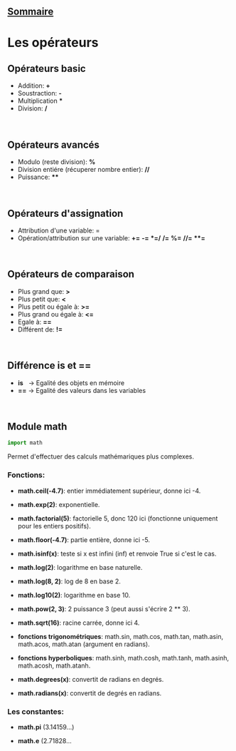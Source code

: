 ## [Sommaire](README.md)

# Les opérateurs

## Opérateurs basic

- Addition: **+**
- Soustraction: **-**
- Multiplication **\***
- Division: **/**

<br>

## Opérateurs avancés

- Modulo (reste division): **%**
- Division entiére (récuperer nombre entier): **//**
- Puissance: **\*\***

<br>

## Opérateurs d'assignation

- Attribution d'une variable: =
- Opération/attribution sur une variable: **+=** **-=** **\*=/** **/=** **%=** **//=** **\*\*=**

<br>

## Opérateurs de comparaison

- Plus grand que: **>**
- Plus petit que: **<**
- Plus petit ou égale à: **>=**
- Plus grand ou égale à: **<=**
- Egale à: **==**
- Différent de: **!=**

<br>

## Différence **is** et **==**

- **is** &nbsp; -> Egalité des objets en mémoire
- **==** -> Egalité des valeurs dans les variables

<br>

## Module math

```python
import math
```

Permet d'effectuer des calculs mathémariques plus complexes.

### Fonctions:

- **math.ceil(-4.7)**: entier immédiatement supérieur, donne ici -4.

- **math.exp(2)**: exponentielle.

- **math.factorial(5)**: factorielle 5, donc 120 ici (fonctionne uniquement pour les entiers positifs).

- **math.floor(-4.7)**: partie entière, donne ici -5.

- **math.isinf(x)**: teste si x est infini (inf) et renvoie True si c'est le cas.

- **math.log(2)**: logarithme en base naturelle.

- **math.log(8, 2)**: log de 8 en base 2.

- **math.log10(2)**: logarithme en base 10.

- **math.pow(2, 3)**: 2 puissance 3 (peut aussi s'écrire 2 \*\* 3).

- **math.sqrt(16)**: racine carrée, donne ici 4.

- **fonctions trigonométriques**: math.sin, math.cos, math.tan, math.asin, math.acos, math.atan (argument en radians).

- **fonctions hyperboliques**: math.sinh, math.cosh, math.tanh, math.asinh, math.acosh, math.atanh.

- **math.degrees(x)**: convertit de radians en degrés.

- **math.radians(x)**: convertit de degrés en radians.

### Les constantes:

- **math.pi** (3.14159...)

- **math.e** (2.71828...
